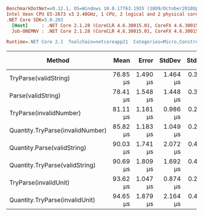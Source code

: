 ``` ini

BenchmarkDotNet=v0.12.1, OS=Windows 10.0.17763.1935 (1809/October2018Update/Redstone5), VM=Hyper-V
Intel Xeon CPU E5-2673 v3 2.40GHz, 1 CPU, 2 logical and 2 physical cores
.NET Core SDK=5.0.203
  [Host]     : .NET Core 2.1.28 (CoreCLR 4.6.30015.01, CoreFX 4.6.30015.01), X64 RyuJIT
  Job-ONEMNV : .NET Core 2.1.28 (CoreCLR 4.6.30015.01, CoreFX 4.6.30015.01), X64 RyuJIT

Runtime=.NET Core 2.1  Toolchain=netcoreapp21  Categories=Micro,Construction,Quantity,String  

```
|                           Method |     Mean |    Error |   StdDev |   StdErr |      Min |      Max |   Median | Ratio | MannWhitney(5%) | RatioSD |  Gen 0 |  Gen 1 | Gen 2 | Allocated |
|--------------------------------- |---------:|---------:|---------:|---------:|---------:|---------:|---------:|------:|---------------- |--------:|-------:|-------:|------:|----------:|
|            TryParse(validString) | 76.85 μs | 1.490 μs | 1.464 μs | 0.366 μs | 74.54 μs | 79.77 μs | 76.68 μs |  0.98 |            Same |    0.02 | 6.6770 | 0.1553 |     - |  43.33 KB |
|               Parse(validString) | 78.41 μs | 1.548 μs | 1.448 μs | 0.374 μs | 76.70 μs | 80.91 μs | 77.83 μs |  1.00 |            Base |    0.00 | 6.6770 | 0.1553 |     - |  43.36 KB |
|          TryParse(invalidNumber) | 81.11 μs | 1.181 μs | 0.986 μs | 0.274 μs | 78.72 μs | 82.68 μs | 81.23 μs |  1.03 |            Same |    0.02 | 6.6770 | 0.1553 |     - |  42.96 KB |
| Quantity.TryParse(invalidNumber) | 85.82 μs | 1.183 μs | 1.049 μs | 0.280 μs | 83.96 μs | 87.13 μs | 85.78 μs |  1.09 |          Slower |    0.02 | 6.6770 | 0.1553 |     - |  42.96 KB |
|      Quantity.Parse(validString) | 90.03 μs | 1.741 μs | 2.072 μs | 0.452 μs | 86.49 μs | 94.02 μs | 89.78 μs |  1.15 |          Slower |    0.03 | 7.2674 | 0.3230 |     - |   46.2 KB |
|   Quantity.TryParse(validString) | 90.69 μs | 1.809 μs | 1.692 μs | 0.437 μs | 87.88 μs | 93.52 μs | 90.69 μs |  1.16 |          Slower |    0.03 | 7.2674 | 0.3230 |     - |   46.2 KB |
|            TryParse(invalidUnit) | 93.62 μs | 1.047 μs | 0.874 μs | 0.242 μs | 92.45 μs | 95.53 μs | 93.37 μs |  1.19 |          Slower |    0.03 | 6.6770 | 0.1553 |     - |  42.79 KB |
|   Quantity.TryParse(invalidUnit) | 94.65 μs | 1.879 μs | 2.164 μs | 0.484 μs | 91.63 μs | 98.98 μs | 94.43 μs |  1.21 |          Slower |    0.04 | 6.6770 | 0.1553 |     - |  42.79 KB |
